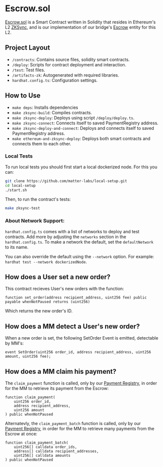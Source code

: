 # Escrow.sol

[Escrow.sol](../../../contracts/zksync/contracts/escrow.sol) is a Smart Contract written in Solidity that resides in Ethereum's L2 [ZKSync](https://zksync.io/), and is our implementation of our bridge's [Escrow](./Escrow.md) entity for this L2.

## Project Layout

- `/contracts`: Contains source files, solidity smart contracts.
- `/deploy`: Scripts for contract deployment and interaction.
- `/test`: Test files.
- `/artifacts-zk`: Autogenerated with required libraries.
- `hardhat.config.ts`: Configuration settings.

## How to Use

- `make deps`: Installs dependencies
- `make zksync-build`: Compiles contracts.
- `make zksync-deploy`: Deploys using script `/deploy/deploy.ts`.
- `make zksync-connect`: Connects itself to saved PaymentRegistry address.
- `make zksync-deploy-and-connect`: Deploys and connects itself to saved PaymentRegistry address.
- `make ethereum-and-zksync-deploy`: Deploys both smart contracts and connects them to each other.

### Local Tests

To run local tests you should first start a local dockerized node. For this you can:
```bash
git clone https://github.com/matter-labs/local-setup.git
cd local-setup
./start.sh
```

Then, to run the contract's tests:
```bash
make zksync-test
```

### About Network Support:

`hardhat.config.ts` comes with a list of networks to deploy and test contracts. Add more by adjusting the `networks` section in the `hardhat.config.ts`. To make a network the default, set the `defaultNetwork` to its name.

You can also override the default using the `--network` option. For example:
`hardhat test --network dockerizedNode`.

## How does a User set a new order?

This contract recieves User's new orders with the function:
```solidity
function set_order(address recipient_address, uint256 fee) public payable whenNotPaused returns (uint256)
```

Which returns the new order's ID.

## How does a MM detect a User's new order?

When a new order is set, the following SetOrder Event is emitted, detectable by MM's:
```solidity
event SetOrder(uint256 order_id, address recipient_address, uint256 amount, uint256 fee);
```

## How does a MM claim his payment?

The `claim_payment` function is called, only by our [Payment Registry](../payment_registry.md), in order for the MM to retrieve its payment from the Escrow:
```solidity
function claim_payment(
    uint256 order_id,
    address recipient_address,
    uint256 amount
) public whenNotPaused
```

Alternatevly, the `claim_payment_batch` function is called, only by our [Payment Registry](../payment_registry.md), in order for the MM to retrieve many payments from the Escrow at once:
```solidity
function claim_payment_batch(
    uint256[] calldata order_ids,
    address[] calldata recipient_addresses,
    uint256[] calldata amounts
) public whenNotPaused
```

